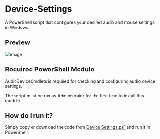 # Device-Settings
A PowerShell script that configures your desired audio and mouse settings in Windows.

## Preview
![image]( https://i.imgur.com/fVnNCEH.png)

## Required PowerShell Module
[AudioDeviceCmdlets](https://github.com/frgnca/AudioDeviceCmdlets) is required for checking and configuring audio device settings.

The script must be run as Administrator for the first time to install this module.

## How do I run it?
Simply copy or download the code from [Device Settings.ps1](https://github.com/stuartgrubb/Device-Settings/blob/main/Device%20Settings.ps1) and run it in PowerShell.
